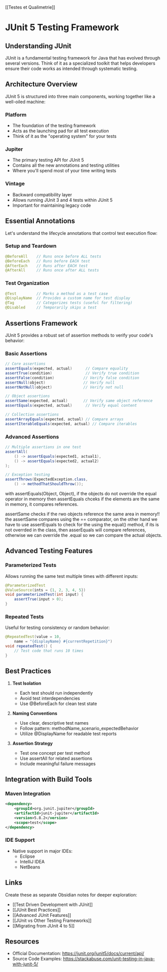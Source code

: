 [[Testes et Qualimetrie]]
# JUnit 5 Testing Framework

## Understanding JUnit
JUnit is a fundamental testing framework for Java that has evolved through several versions. Think of it as a specialized toolkit that helps developers ensure their code works as intended through systematic testing.

## Architecture Overview
JUnit 5 is structured into three main components, working together like a well-oiled machine:

### Platform
- The foundation of the testing framework
- Acts as the launching pad for all test execution
- Think of it as the "operating system" for your tests

### Jupiter
- The primary testing API for JUnit 5
- Contains all the new annotations and testing utilities
- Where you'll spend most of your time writing tests

### Vintage
- Backward compatibility layer
- Allows running JUnit 3 and 4 tests within JUnit 5
- Important for maintaining legacy code

## Essential Annotations
Let's understand the lifecycle annotations that control test execution flow:

### Setup and Teardown
```java
@BeforeAll    // Runs once before ALL tests
@BeforeEach   // Runs before EACH test
@AfterEach    // Runs after EACH test
@AfterAll     // Runs once after ALL tests
```

### Test Organization
```java
@Test         // Marks a method as a test case
@DisplayName  // Provides a custom name for test display
@Tag          // Categorizes tests (useful for filtering)
@Disabled     // Temporarily skips a test
```

## Assertions Framework
JUnit 5 provides a robust set of assertion methods to verify your code's behavior:

### Basic Assertions
```java
// Core assertions
assertEquals(expected, actual)      // Compare equality
assertTrue(condition)               // Verify true condition
assertFalse(condition)             // Verify false condition
assertNull(object)                 // Verify null
assertNotNull(object)              // Verify not null

// Object assertions
assertSame(expected, actual)       // Verify same object reference
assertEquals(expected, actual)      // Verify equal content

// Collection assertions
assertArrayEquals(expected, actual) // Compare arrays
assertIterableEquals(expected, actual) // Compare iterables
```

### Advanced Assertions
```java
// Multiple assertions in one test
assertAll(
    () -> assertEquals(expected1, actual1),
    () -> assertEquals(expected2, actual2)
);

// Exception testing
assertThrows(ExpectedException.class, 
    () -> methodThatShouldThrow());
```



with assertEquals(Object, Object), if the objects do not override the equal operator in memory then assertEquals chceks if the elements are the same in memory, it compares references.


assertSame checks if the rwo objects reference the same area in memory!!
the assertSame compares using the == comparator, on the other hand we have to use assertEquals to check for the using the equal() method, if its is not overrded in the class, then asserEquals will compare references, otherwise we can override the .equal so we can compare the actual objects.

## Advanced Testing Features

### Parameterized Tests
Allows running the same test multiple times with different inputs:

```java
@ParameterizedTest
@ValueSource(ints = {1, 2, 3, 4, 5})
void parameterizedTest(int input) {
    assertTrue(input > 0);
}
```

### Repeated Tests
Useful for testing consistency or random behavior:

```java
@RepeatedTest(value = 10, 
    name = "{displayName} #{currentRepetition}")
void repeatedTest() {
    // Test code that runs 10 times
}
```

## Best Practices

1. **Test Isolation**
   - Each test should run independently
   - Avoid test interdependencies
   - Use @BeforeEach for clean test state

2. **Naming Conventions**
   - Use clear, descriptive test names
   - Follow pattern: methodName_scenario_expectedBehavior
   - Utilize @DisplayName for readable test reports

3. **Assertion Strategy**
   - Test one concept per test method
   - Use assertAll for related assertions
   - Include meaningful failure messages

## Integration with Build Tools

### Maven Integration
```xml
<dependency>
    <groupId>org.junit.jupiter</groupId>
    <artifactId>junit-jupiter</artifactId>
    <version>5.8.2</version>
    <scope>test</scope>
</dependency>
```

### IDE Support
- Native support in major IDEs:
  - Eclipse
  - IntelliJ IDEA
  - NetBeans

## Links
Create these as separate Obsidian notes for deeper exploration:
- [[Test Driven Development with JUnit]]
- [[JUnit Best Practices]]
- [[Advanced JUnit Features]]
- [[JUnit vs Other Testing Frameworks]]
- [[Migrating from JUnit 4 to 5]]

## Resources
- Official Documentation: https://junit.org/junit5/docs/current/api/
- Source Code Examples: https://stackabuse.com/unit-testing-in-java-with-junit-5/